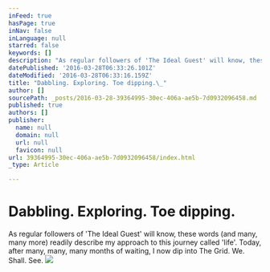 ```yaml
---
inFeed: true
hasPage: true
inNav: false
inLanguage: null
starred: false
keywords: []
description: "As regular followers of 'The Ideal Guest' will know, these words (and many, many more) readily describe my approach to this journey called 'life'. \_Today, after many, many, many months of waiting, I now dip into The Grid. We. Shall. See."
datePublished: '2016-03-28T06:33:26.101Z'
dateModified: '2016-03-28T06:33:16.159Z'
title: "Dabbling. Exploring. Toe dipping.\_"
author: []
sourcePath: _posts/2016-03-28-39364995-30ec-406a-ae5b-7d0932096458.md
published: true
authors: []
publisher:
  name: null
  domain: null
  url: null
  favicon: null
url: 39364995-30ec-406a-ae5b-7d0932096458/index.html
_type: Article

---
```

# Dabbling. Exploring. Toe dipping. 

As regular followers of 'The Ideal Guest' will know, these words (and many, many more) readily describe my approach to this journey called 'life'.  Today, after many, many, many months of waiting, I now dip into The Grid. We. Shall. See.
![](https://the-grid-user-content.s3-us-west-2.amazonaws.com/8a84b58e-6ee4-4727-80e2-fc1ac8fff373.jpg)
